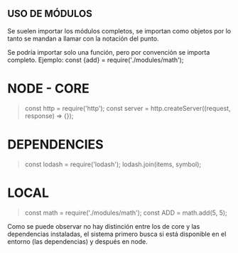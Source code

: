 ## USO DE MÓDULOS
Se suelen importar los módulos completos, se importan como objetos por lo tanto se mandan a llamar con la notación del punto.

Se podría importar solo una función, pero por convención se importa completo.
Ejemplo: const {add} = require('./modules/math');

# NODE - CORE
> const http = require('http');
> const server = http.createServer((request, response) => {});

# DEPENDENCIES

> const lodash = require('lodash');
> lodash.join(items, symbol);

# LOCAL
> const math = require('./modules/math');
> const ADD = math.add(5, 5);


Como se puede observar no hay distinción entre los de core y las dependencias instaladas, el sistema primero busca si está disponible en el entorno (las dependencias) y después en node.